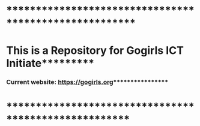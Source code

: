 # ******************************************************
# This is a Repository for Gogirls ICT Initiate*********
### Current website: https://gogirls.org****************
# *****************************************************